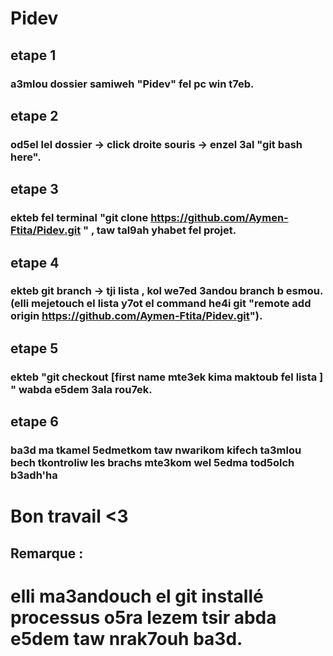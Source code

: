 # Pidev

## etape 1
 ### a3mlou dossier samiweh "Pidev" fel pc win t7eb.
## etape 2
 ### od5el lel dossier -> click droite souris -> enzel 3al "git bash here".
## etape 3
 ### ekteb fel terminal "git clone https://github.com/Aymen-Ftita/Pidev.git " , taw tal9ah yhabet fel projet.
## etape 4
 ### ekteb git branch -> tji lista , kol we7ed 3andou branch b esmou. (elli mejetouch el lista y7ot el command he4i git "remote add origin https://github.com/Aymen-Ftita/Pidev.git").
## etape 5
 ### ekteb "git checkout [first name mte3ek kima maktoub fel lista ] " wabda e5dem 3ala rou7ek.
## etape 6
 ### ba3d ma tkamel 5edmetkom taw nwarikom kifech ta3mlou bech tkontroliw les brachs mte3kom wel 5edma tod5olch b3adh'ha 
 
# Bon travail <3


## Remarque :
 # elli ma3andouch el git installé processus o5ra lezem tsir abda e5dem taw nrak7ouh ba3d.

